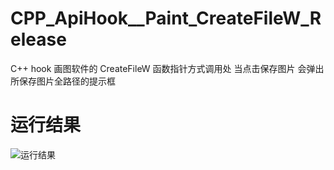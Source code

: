 # CPP_ApiHook__Paint_CreateFileW_Release
C++ hook 画图软件的 CreateFileW 函数指针方式调用处 当点击保存图片 会弹出所保存图片全路径的提示框

# 运行结果
![运行结果](https://raw.githubusercontent.com/page404/CPP_ApiHook__Paint_CreateFileW_Release/master/images/001.png)